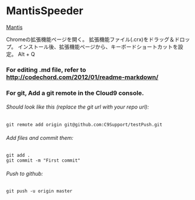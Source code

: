 MantisSpeeder
=============
[Mantis][]

Chromeの拡張機能ページを開く。
拡張機能ファイル(.crx)をドラッグ＆ドロップ。
インストール後、拡張機能ページから、キーボードショートカットを設定。
	Alt + Q 

### For editing .md file, refer to <http://codechord.com/2012/01/readme-markdown/>  


### For git, Add a git remote in the Cloud9 console.  
###### Should look like this (replace the git url with your repo url):  
	git remote add origin git@github.com:C9Support/testPush.git   
###### Add files and commit them:  
	git add .   
	git commit -m "First commit"  
###### Push to github:   
	git push -u origin master  


[Mantis]: http://10.10.238.207/mantis/view_all_bug_page.php "Mantis"
